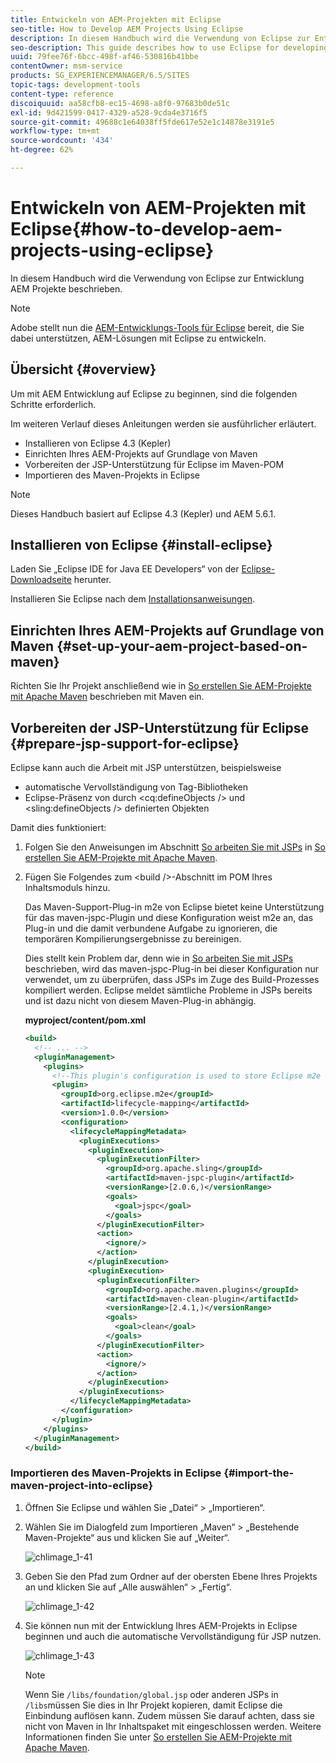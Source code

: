 ```yaml
---
title: Entwickeln von AEM-Projekten mit Eclipse
seo-title: How to Develop AEM Projects Using Eclipse
description: In diesem Handbuch wird die Verwendung von Eclipse zur Entwicklung AEM Projekte beschrieben.
seo-description: This guide describes how to use Eclipse for developing AEM based projects
uuid: 79fee76f-6bcc-498f-af46-530816b41bbe
contentOwner: msm-service
products: SG_EXPERIENCEMANAGER/6.5/SITES
topic-tags: development-tools
content-type: reference
discoiquuid: aa58cfb8-ec15-4698-a8f0-97683b0de51c
exl-id: 9d421599-0417-4329-a528-9cda4e3716f5
source-git-commit: 49688c1e64038ff5fde617e52e1c14878e3191e5
workflow-type: tm+mt
source-wordcount: '434'
ht-degree: 62%

---
```


# Entwickeln von AEM-Projekten mit Eclipse{#how-to-develop-aem-projects-using-eclipse}

In diesem Handbuch wird die Verwendung von Eclipse zur Entwicklung AEM Projekte beschrieben.

>[!NOTE]
>
>Adobe stellt nun die [AEM-Entwicklungs-Tools für Eclipse](/help/sites-developing/aem-eclipse.md) bereit, die Sie dabei unterstützen, AEM-Lösungen mit Eclipse zu entwickeln.

## Übersicht {#overview}

Um mit AEM Entwicklung auf Eclipse zu beginnen, sind die folgenden Schritte erforderlich.

Im weiteren Verlauf dieses Anleitungen werden sie ausführlicher erläutert.

* Installieren von Eclipse 4.3 (Kepler)
* Einrichten Ihres AEM-Projekts auf Grundlage von Maven
* Vorbereiten der JSP-Unterstützung für Eclipse im Maven-POM
* Importieren des Maven-Projekts in Eclipse

>[!NOTE]
>
>Dieses Handbuch basiert auf Eclipse 4.3 (Kepler) und AEM 5.6.1.

## Installieren von Eclipse {#install-eclipse}

Laden Sie „Eclipse IDE for Java EE Developers“ von der [Eclipse-Downloadseite](https://www.eclipse.org/downloads/) herunter.

Installieren Sie Eclipse nach dem [Installationsanweisungen](https://wiki.eclipse.org/Eclipse/Installation).

## Einrichten Ihres AEM-Projekts auf Grundlage von Maven {#set-up-your-aem-project-based-on-maven}

Richten Sie Ihr Projekt anschließend wie in [So erstellen Sie AEM-Projekte mit Apache Maven](/help/sites-developing/ht-projects-maven.md) beschrieben mit Maven ein.

## Vorbereiten der JSP-Unterstützung für Eclipse {#prepare-jsp-support-for-eclipse}

Eclipse kann auch die Arbeit mit JSP unterstützen, beispielsweise

* automatische Vervollständigung von Tag-Bibliotheken
* Eclipse-Präsenz von durch &lt;cq:defineObjects /> und &lt;sling:defineObjects /> definierten Objekten

Damit dies funktioniert:

1. Folgen Sie den Anweisungen im Abschnitt [So arbeiten Sie mit JSPs](/help/sites-developing/ht-projects-maven.md#how-to-work-with-jsps) in [So erstellen Sie AEM-Projekte mit Apache Maven](/help/sites-developing/ht-projects-maven.md).
1. Fügen Sie Folgendes zum &lt;build />-Abschnitt im POM Ihres Inhaltsmoduls hinzu.

   Das Maven-Support-Plug-in m2e von Eclipse bietet keine Unterstützung für das maven-jspc-Plugin und diese Konfiguration weist m2e an, das Plug-in und die damit verbundene Aufgabe zu ignorieren, die temporären Kompilierungsergebnisse zu bereinigen.

   Dies stellt kein Problem dar, denn wie in [So arbeiten Sie mit JSPs](/help/sites-developing/ht-projects-maven.md#how-to-work-with-jsps) beschrieben, wird das maven-jspc-Plug-in bei dieser Konfiguration nur verwendet, um zu überprüfen, dass JSPs im Zuge des Build-Prozesses kompiliert werden. Eclipse meldet sämtliche Probleme in JSPs bereits und ist dazu nicht von diesem Maven-Plug-in abhängig.

   **myproject/content/pom.xml**

   ```xml
   <build>
     <!-- ... -->
     <pluginManagement>
       <plugins>
         <!--This plugin's configuration is used to store Eclipse m2e settings only. It has no influence on the Maven build itself.-->
         <plugin>
           <groupId>org.eclipse.m2e</groupId>
           <artifactId>lifecycle-mapping</artifactId>
           <version>1.0.0</version>
           <configuration>
             <lifecycleMappingMetadata>
               <pluginExecutions>
                 <pluginExecution>
                   <pluginExecutionFilter>
                     <groupId>org.apache.sling</groupId>
                     <artifactId>maven-jspc-plugin</artifactId>
                     <versionRange>[2.0.6,)</versionRange>
                     <goals>
                       <goal>jspc</goal>
                     </goals>
                   </pluginExecutionFilter>
                   <action>
                     <ignore/>
                   </action>
                 </pluginExecution>
                 <pluginExecution>
                   <pluginExecutionFilter>
                     <groupId>org.apache.maven.plugins</groupId>
                     <artifactId>maven-clean-plugin</artifactId>
                     <versionRange>[2.4.1,)</versionRange>
                     <goals>
                       <goal>clean</goal>
                     </goals>
                   </pluginExecutionFilter>
                   <action>
                     <ignore/>
                   </action>
                 </pluginExecution>
               </pluginExecutions>
             </lifecycleMappingMetadata>
           </configuration>
         </plugin>
       </plugins>
     </pluginManagement>
   </build>
   ```

### Importieren des Maven-Projekts in Eclipse {#import-the-maven-project-into-eclipse}

1. Öffnen Sie Eclipse und wählen Sie „Datei“ > „Importieren“.
1. Wählen Sie im Dialogfeld zum Importieren „Maven“ > „Bestehende Maven-Projekte“ aus und klicken Sie auf „Weiter“.

   ![chlimage_1-41](assets/chlimage_1-41a.png)

1. Geben Sie den Pfad zum Ordner auf der obersten Ebene Ihres Projekts an und klicken Sie auf „Alle auswählen“ > „Fertig“.

   ![chlimage_1-42](assets/chlimage_1-42a.png)

1. Sie können nun mit der Entwicklung Ihres AEM-Projekts in Eclipse beginnen und auch die automatische Vervollständigung für JSP nutzen.

   ![chlimage_1-43](assets/chlimage_1-43a.png)

   >[!NOTE]
   >
   >Wenn Sie `/libs/foundation/global.jsp` oder anderen JSPs in `/libs`müssen Sie dies in Ihr Projekt kopieren, damit Eclipse die Einbindung auflösen kann. Zudem müssen Sie darauf achten, dass sie nicht von Maven in Ihr Inhaltspaket mit eingeschlossen werden. Weitere Informationen finden Sie unter [So erstellen Sie AEM-Projekte mit Apache Maven](/help/sites-developing/ht-projects-maven.md).
